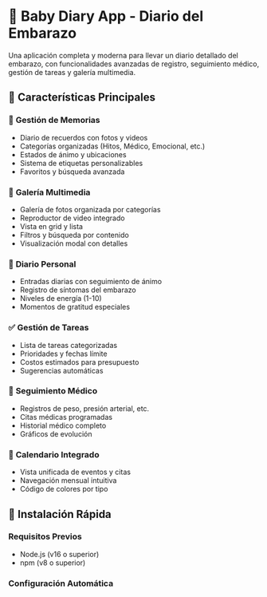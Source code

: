 # 👶 Baby Diary App - Diario del Embarazo

Una aplicación completa y moderna para llevar un diario detallado del embarazo, con funcionalidades avanzadas de registro, seguimiento médico, gestión de tareas y galería multimedia.

## 🌟 Características Principales

### 📓 **Gestión de Memorias**
- Diario de recuerdos con fotos y videos
- Categorías organizadas (Hitos, Médico, Emocional, etc.)
- Estados de ánimo y ubicaciones
- Sistema de etiquetas personalizables
- Favoritos y búsqueda avanzada

### 📸 **Galería Multimedia**
- Galería de fotos organizada por categorías
- Reproductor de video integrado
- Vista en grid y lista
- Filtros y búsqueda por contenido
- Visualización modal con detalles

### 📝 **Diario Personal**
- Entradas diarias con seguimiento de ánimo
- Registro de síntomas del embarazo
- Niveles de energía (1-10)
- Momentos de gratitud especiales

### ✅ **Gestión de Tareas**
- Lista de tareas categorizadas
- Prioridades y fechas límite
- Costos estimados para presupuesto
- Sugerencias automáticas

### 🏥 **Seguimiento Médico**
- Registros de peso, presión arterial, etc.
- Citas médicas programadas
- Historial médico completo
- Gráficos de evolución

### 📅 **Calendario Integrado**
- Vista unificada de eventos y citas
- Navegación mensual intuitiva
- Código de colores por tipo

## 🚀 Instalación Rápida

### Requisitos Previos
- Node.js (v16 o superior)
- npm (v8 o superior)

### Configuración Automática

